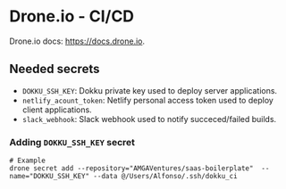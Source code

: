 # Drone.io - CI/CD

Drone.io docs: <https://docs.drone.io>.

## Needed secrets

- `DOKKU_SSH_KEY`: Dokku private key used to deploy server applications. 
- `netlify_acount_token`: Netlify personal access token used to deploy client applications.
- `slack_webhook`: Slack webhook used to notify succeced/failed builds.

### Adding `DOKKU_SSH_KEY` secret
```
# Example
drone secret add --repository="AMGAVentures/saas-boilerplate"  --name="DOKKU_SSH_KEY" --data @/Users/Alfonso/.ssh/dokku_ci
